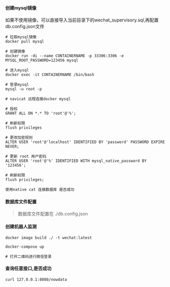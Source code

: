 #### 创建mysql镜像
如果不使用镜像，可以直接导入当前目录下的wechat_supervisory.sql,再配置db.config.json文件
```shell script
# 拉取mysql镜像
docker pull mysql

# 创建镜像
docker run -di --name CONTAINERNAME -p 33306:3306 -e MYSQL_ROOT_PASSWORD=123456 mysql

# 进入mysql
docker exec -it CONTAINERNAME /bin/bash

# 登录mysql
mysql -u root -p

# navicat 远程连接docker mysql

# 授权
GRANT ALL ON *.* TO 'root'@'%';

# 刷新权限
flush privileges

# 更改加密规则
ALTER USER 'root'@'localhost' IDENTIFIED BY 'password' PASSWORD EXPIRE NEVER;

# 更新 root 用户密码
ALTER USER 'root'@'%' IDENTIFIED WITH mysql_native_password BY '123456';

# 刷新权限
flush privileges;

使用native cat 连接数据库 是否成功
```

#### 数据库文件配置
> 数据库文件配置在 ./db.config.json

#### 创建机器人监测
```shell script
docker image build ./ -t wechat:latest

docker-compose up

# 打开二维码进行微信登录
```

#### 查询任意接口,是否成功
```shell script
curl 127.0.0.1:8080/nowdata
```





